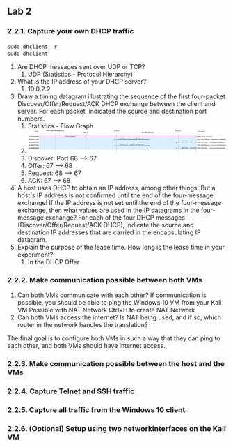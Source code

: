 
## Lab 2

### 2.2.1. Capture your own DHCP traffic

```
sudo dhclient -r
sudo dhclient
```

1.  Are DHCP messages sent over UDP or TCP?
	1. UDP (Statistics - Protocol Hierarchy)
2.  What is the IP address of your DHCP server?
	1. 10.0.2.2
3.  Draw a timing datagram illustrating the sequence of the first four-packet Discover/Offer/Request/ACK DHCP exchange between the client and server. For each packet, indicated the source and destination port numbers.
	1. Statistics - Flow Graph
	2. ![](../Attachments/Pasted%20image%2020230224100558.png)
	3. Discover: Port 68 --> 67
	4. Offer: 67 --> 68
	5. Request: 68 --> 67
	6. ACK: 67 --> 68
4.  A host uses DHCP to obtain an IP address, among other things. But a host's IP address is not confirmed until the end of the four-message exchange! If the IP address is not set until the end of the four-message exchange, then what values are used in the IP datagrams in the four-message exchange? For each of the four DHCP messages (Discover/Offer/Request/ACK DHCP), indicate the source and destination IP addresses that are carried in the encapsulating IP datagram.
5.  Explain the purpose of the lease time. How long is the lease time in your experiment?
	1. In the DHCP Offer

### 2.2.2. Make communication possible between both VMs

1.  Can both VMs communicate with each other? If communication is possible, you should be able to ping the Windows 10 VM from your Kali VM
    Possible with NAT Network
    Ctrl+H to create NAT Network
2.  Can both VMs access the internet? Is NAT being used, and if so, which router in the network handles the translation?
    

The final goal is to configure both VMs in such a way that they can ping to each other, and both VMs should have internet access.

### 2.2.3. Make communication possible between the host and the VMs

### 2.2.4. Capture Telnet and SSH traffic

### 2.2.5. Capture all traffic from the Windows 10 client

### 2.2.6. (Optional) Setup using two networkinterfaces on the Kali VM

